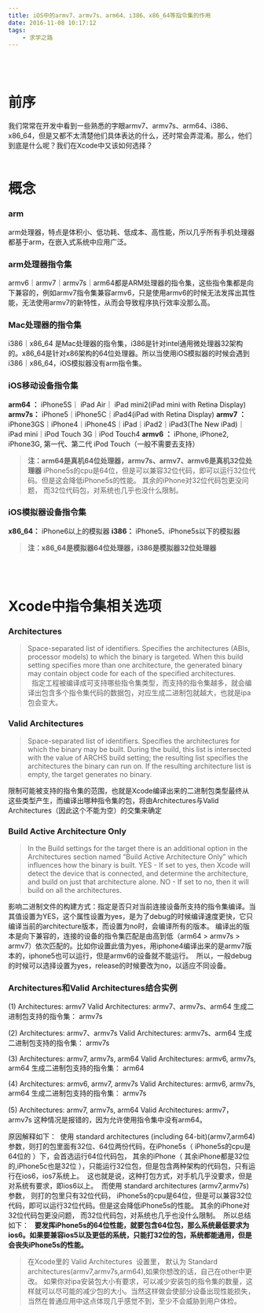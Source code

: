 ```yaml
---
title: iOS中的armv7、armv7s、arm64、i386、x86_64等指令集的作用
date: 2016-11-08 10:17:12
tags: 
    - 求学之路
---
```


<br/>
<br/>

# 前序
我们常常在开发中看到一些熟悉的字眼armv7、armv7s、arm64、i386、x86_64，但是又都不太清楚他们具体表达的什么，还时常会弄混淆。那么，他们到底是什么呢？我们在Xcode中又该如何选择？
<br>
<br>



# 概念
### arm
arm处理器，特点是体积小、低功耗、低成本、高性能，所以几乎所有手机处理器都基于arm，在嵌入式系统中应用广泛。


### arm处理器指令集
armv6｜armv7｜armv7s｜arm64都是ARM处理器的指令集，这些指令集都是向下兼容的，例如armv7指令集兼容armv6，只是使用armv6的时候无法发挥出其性能，无法使用armv7的新特性，从而会导致程序执行效率没那么高。


### Mac处理器的指令集
i386｜x86_64 是Mac处理器的指令集，i386是针对intel通用微处理器32架构的。x86_64是针对x86架构的64位处理器。所以当使用iOS模拟器的时候会遇到i386｜x86_64，iOS模拟器没有arm指令集。


### iOS移动设备指令集
**arm64  ：** iPhone5S｜ iPad Air｜ iPad mini2(iPad mini with Retina Display)
**armv7s：** iPhone5｜iPhone5C｜iPad4(iPad with Retina Display)
**armv7  ：** iPhone3GS｜iPhone4｜iPhone4S｜iPad｜iPad2｜iPad3(The New iPad)｜iPad mini｜iPod Touch 3G｜iPod Touch4
**armv6  ：** iPhone, iPhone2, iPhone3G, 第一代、第二代 iPod Touch（一般不需要去支持）
> **注：arm64是真机64位处理器，armv7s、armv7、armv6是真机32位处理器**
> iPhone5s的cpu是64位，但是可以兼容32位代码，即可以运行32位代码。但是这会降低iPhone5s的性能。 其余的iPhone对32位代码包更没问题， 而32位代码包，对系统也几乎也没什么限制。

<!--|   指令集           |     设备                 |  处理器 |-->
<!--| :-------------: | :-------------------: |  :-------------:  | -->
<!--|   arm64   |    iPhone5S｜ iPad Air｜ iPad mini2(iPad mini with Retina Display)     |   64位     |-->
<!--| armv7s   |    iPhone5｜iPhone5C｜iPad4(iPad with Retina Display)  |     32位     |-->
<!--| armv7     |   iPhone3GS｜iPhone4｜iPhone4S｜iPad｜iPad2｜iPad3(The New iPad)｜iPad mini｜iPod Touch 3G｜iPod Touch4          |   32位     |-->
<!--| armv6     |    iPhone, iPhone2, iPhone3G, 第一代、第二代 iPod Touch（一般不需要去支持）|       |-->





### iOS模拟器设备指令集
**x86_64：** iPhone6以上的模拟器
**i386：** iPhone5、iPhone5s以下的模拟器
> **注：x86_64是模拟器64位处理器，i386是模拟器32位处理器**



<br>
<br>

# Xcode中指令集相关选项
### Architectures
> Space-separated list of identifiers. Specifies the architectures (ABIs, processor models) to which the binary is targeted. When this build setting specifies more than one architecture, the generated binary may contain object code for each of the specified architectures.  
 
指定工程被编译成可支持哪些指令集类型，而支持的指令集越多，就会编译出包含多个指令集代码的数据包，对应生成二进制包就越大，也就是ipa包会变大。

### Valid Architectures
> Space-separated list of identifiers. Specifies the architectures for which the binary may be built. During the build, this list is intersected with the value of ARCHS build setting; the resulting list specifies the architectures the binary can run on. If the resulting architecture list is empty, the target generates no binary.   

限制可能被支持的指令集的范围，也就是Xcode编译出来的二进制包类型最终从这些类型产生，而编译出哪种指令集的包，将由Architectures与Valid Architectures（因此这个不能为空）的交集来确定



<!--原因解释如下： -->
<!--使用 standard architectures (including 64-bit)(armv7,arm64) 参数，则打的包里面有32位、64位两份代码，在iPhone5s（ iPhone5s的cpu是64位的 ）下，会首选运行64位代码包， 其余的iPhone（ 其余iPhone都是32位的,iPhone5c也是32位 ），只能运行32位包，但是包含两种架构的代码包，只有运行在ios6，ios7系统上。 -->
<!--这也就是说，这种打包方式，对手机几乎没要求，但是对系统有要求，即ios6以上。 -->
<!--而使用 standard architectures (armv7,armv7s) 参数， 则打的包里只有32位代码， iPhone5s的cpu是64位，但是可以兼容32位代码，即可以运行32位代码。但是这会降低iPhone5s的性能。 其余的iPhone对32位代码包更没问题， 而32位代码包，对系统也几乎也没什么限制。 -->
<!--所以总结如下：  -->
<!--要发挥iPhone5s的64位性能，就要包含64位包，那么系统最低要求为ios6。 如果要兼容ios5以及更低的系统，只能打32位的包，系统都能通用，但是会丧失iPhone5s的性能。-->



### Build Active Architecture Only
> In the Build settings for the target there is an additional option in the Architectures section named “Build Active Architecture Only” which influences how the binary is built.
YES - If set to yes, then Xcode will detect the device that is connected, and determine the architecture, and build on just that architecture alone.
NO - If set to no, then it will build on all the architectures.

影响二进制文件的构建方式：指定是否只对当前连接设备所支持的指令集编译。当其值设置为YES，这个属性设置为yes，是为了debug的时候编译速度更快，它只编译当前的architecture版本，而设置为no时，会编译所有的版本。 编译出的版本是向下兼容的，连接的设备的指令集匹配是由高到低（arm64 > armv7s > armv7）依次匹配的。比如你设置此值为yes，用iphone4编译出来的是armv7版本的，iphone5也可以运行，但是armv6的设备就不能运行。  所以，一般debug的时候可以选择设置为yes，release的时候要改为no，以适应不同设备。


### Architectures和Valid Architectures结合实例

(1)
Architectures:  armv7
Valid Architectures:  armv7、armv7s、arm64
生成二进制包支持的指令集： armv7s
<br>

(2)
Architectures:  armv7、armv7s
Valid Architectures:  armv7s、arm64
生成二进制包支持的指令集： armv7s
<br>

(3)
Architectures:  armv7, armv7s, arm64
Valid Architectures:  armv6, armv7s, arm64
生成二进制包支持的指令集： arm64
<br>

(4)
Architectures: armv6, armv7, armv7s
Valid Architectures:  armv6, armv7s, arm64
生成二进制包支持的指令集： armv7s 
<br>

(5)
Architectures: armv7, armv7s, arm64
Valid Architectures: armv7，armv7s
这种情况是报错的，因为允许使用指令集中没有arm64。
<br>

原因解释如下： 
使用 standard architectures (including 64-bit)(armv7,arm64) 参数，则打的包里面有32位、64位两份代码，在iPhone5s（ iPhone5s的cpu是64位的 ）下，会首选运行64位代码包， 其余的iPhone（ 其余iPhone都是32位的,iPhone5c也是32位 ），只能运行32位包，但是包含两种架构的代码包，只有运行在ios6，ios7系统上。 
这也就是说，这种打包方式，对手机几乎没要求，但是对系统有要求，即ios6以上。 
而使用 standard architectures (armv7,armv7s) 参数， 则打的包里只有32位代码， iPhone5s的cpu是64位，但是可以兼容32位代码，即可以运行32位代码。但是这会降低iPhone5s的性能。 其余的iPhone对32位代码包更没问题， 而32位代码包，对系统也几乎也没什么限制。 
所以总结如下：  
**要发挥iPhone5s的64位性能，就要包含64位包，那么系统最低要求为ios6。如果要兼容ios5以及更低的系统，只能打32位的包，系统都能通用，但是会丧失iPhone5s的性能。**

> 在Xcode里的 Valid Architectures  设置里， 默认为 Standard architectures(armv7,armv7s,arm64),如果你想改的话，自己在other中更改。
> 如果你对ipa安装包大小有要求，可以减少安装包的指令集的数量，这样就可以尽可能的减少包的大小。当然这样做会使部分设备出现性能损失，当然在普通应用中这点体现几乎感觉不到，至少不会威胁到用户体检。

<br>
<br>


<!--# 制作静态库指令集选择-->
<!--如何制作一个兼容性良好的.a静态库？-->
<!--通过以上信息了解到，当我们做App的时候，为了追求高效率，并且减小包的大小，Build Active Architecture Only设置成YES，Architectures按Xcode默认配置就可以，**因为arm64向前兼容**。-->
<!--但制作.a静态库就不同了，因为要保证兼容性，包括不同iOS设备以及模拟器运行不出错，所以结合当前行业情况，要做到最大的兼容性。-->
<!---->
<!--**ValidArchitectures设置为：armv7｜armv7s｜arm64｜i386｜x86_64**-->
<!---->
<!--**Architectures设置不变（或根据你需要）:  armv7｜arm64**-->
<!---->
<!--然后分别选择iOS设备和模拟器进行编译，最后找到相关的.a进行合包，使用lipo -create 真机库.a的路径 模拟器库.a的的路径 －output 合成库的名字.a。这样就制作了一个通用的静态库.a-->



